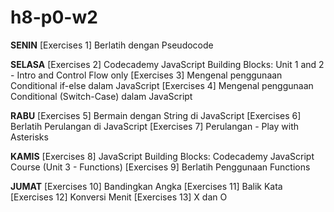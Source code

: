# h8-p0-w2
**SENIN**
[Exercises 1] Berlatih dengan Pseudocode

**SELASA**
[Exercises 2] Codecademy JavaScript Building Blocks: Unit 1 and 2 - Intro and Control Flow only
[Exercises 3] Mengenal penggunaan Conditional if-else dalam JavaScript
[Exercises 4] Mengenal penggunaan Conditional (Switch-Case) dalam JavaScript

**RABU**
[Exercises 5] Bermain dengan String di JavaScript
[Exercises 6] Berlatih Perulangan di JavaScript
[Exercises 7] Perulangan - Play with Asterisks

**KAMIS**
[Exercises 8] JavaScript Building Blocks: Codecademy JavaScript Course (Unit 3 - Functions)
[Exercises 9] Berlatih Penggunaan Functions

**JUMAT**
[Exercises 10] Bandingkan Angka
[Exercises 11] Balik Kata
[Exercises 12] Konversi Menit
[Exercises 13] X dan O